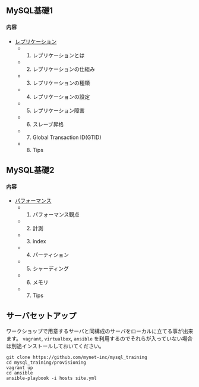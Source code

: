## MySQL基礎1

#### 内容

* [レプリケーション](training1_replication.md)
  * 1. レプリケーションとは
  * 2. レプリケーションの仕組み
  * 3. レプリケーションの種類
  * 4. レプリケーションの設定
  * 5. レプリケーション障害
  * 6. スレーブ昇格
  * 7. Global Transaction ID(GTID)
  * 8. Tips

## MySQL基礎2

#### 内容

* [パフォーマンス](training2_replication.md)
  * 1. パフォーマンス観点
  * 2. 計測
  * 3. index
  * 4. パーティション
  * 5. シャーディング
  * 6. メモリ
  * 7. Tips

## サーバセットアップ

ワークショップで用意するサーバと同構成のサーバをローカルに立てる事が出来ます。
`vagrant`, `virtualbox`, `ansible` を利用するのでそれらが入っていない場合は別途インストールしておいてください。

```
git clone https://github.com/mynet-inc/mysql_training
cd mysql_training/provisioning
vagrant up
cd ansible
ansible-playbook -i hosts site.yml
```
